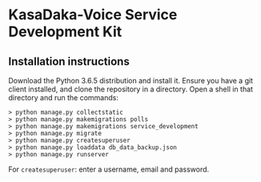 # KasaDaka-Voice Service Development Kit

## Installation instructions

Download the Python 3.6.5 distribution and install it.
Ensure you have a git client installed, and clone the repository in a directory.
Open a shell in that directory and run the commands:

```
> python manage.py collectstatic
> python manage.py makemigrations polls
> python manage.py makemigrations service_development
> python manage.py migrate
> python manage.py createsuperuser
> python manage.py loaddata db_data_backup.json
> python manage.py runserver
```

For `createsuperuser`: enter a username, email and password.
